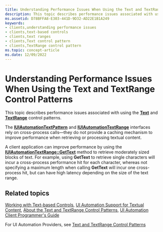 ```yaml
---
title: Understanding Performance Issues When Using the Text and TextRange Control Patterns.
description: This topic describes performance issues associated with using the Text and TextRange control patterns.
ms.assetid: D78BFFA8-E303-441D-9D32-AD22E1B1A249
keywords:
- clients,understanding performance issues
- clients,text-based controls
- clients,text ranges
- clients,Text control pattern
- clients,TextRange control pattern
ms.topic: concept-article
ms.date: 12/09/2022
---
```


# Understanding Performance Issues When Using the Text and TextRange Control Patterns

This topic describes performance issues associated with using the [**Text**](/windows/win32/api/uiautomationclient/nn-uiautomationclient-iuiautomationtextpattern) and [**TextRange**](/windows/win32/api/uiautomationclient/nn-uiautomationclient-iuiautomationtextrange) control patterns.

The [**IUIAutomationTextPattern**](/windows/desktop/api/UIAutomationClient/nn-uiautomationclient-iuiautomationtextpattern) and [**IUIAutomationTextRange**](/windows/desktop/api/UIAutomationClient/nn-uiautomationclient-iuiautomationtextrange) interfaces rely on cross-process calls—they do not provide a caching mechanism to improve performance when retrieving or processing textual content.

A client application can improve performance by using the [**IUIAutomationTextRange::GetText**](/windows/desktop/api/UIAutomationClient/nf-uiautomationclient-iuiautomationtextrange-gettext) method to retrieve moderately sized blocks of text. For example, using **GetText** to retrieve single characters will incur a cross-process performance hit for each character, whereas not specifying a maximum length when calling **GetText** will incur one cross-process hit, but can have high latency depending on the size of the text range.

## Related topics

[Working with Text-based Controls](uiauto-workingwithtextbasedcontrols.md), [UI Automation Support for Textual Content](/windows/win32/winauto/uiauto-ui-automation-textpattern-overview), [About the Text and TextRange Control Patterns](/windows/win32/winauto/uiauto-about-text-and-textrange-patterns), [UI Automation Client Programmer's Guide](uiauto-clientportal.md)

For UI Automation Providers, see [Text and TextRange Control Patterns](uiauto-implementingtextandtextrange.md)
